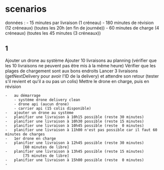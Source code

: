 # scenarios

données :
    -   15 minutes par livraison (1 créneau)
    -   180 minutes de révision (12 créneaux) (toutes les 20h (en fin de journée))
    -   60 minutes de charge (4 créneaux) (toutes les 45 minutes (3 créneaux))

## 1

Ajouter un drone au système
Ajouter 10 livraisons au planning (vérifier que les 10 livraisons ne peuvent pas être mis à la même heure)
Vérifier que les plages de chargement sont aux bons endroits
Lancer 3 livraisons (getNextDelivery pour avoir l'ID de la delivery) et attendre son retour (tester s'il revient et qu'il a ou pas un colis)
Mettre le drone en charge, puis en révision

    -   au démarrage
        - système drone delivery clean
        - drone api (aucun drone)
        - carrier api (15 colis disponible)
    -   ajouter un drone au système
    -   planifier une livraison à 10h15 possible (reste 30 minutes)
    -   planifier une livraison à 10h30 possible (reste 15 minutes)
    -   planifier une livraison à 10h45 possible (reste  0 minutes)
    -   planifier une livraison à 11h00 n'est pas possible car il faut 60 minutes de charges
    -   1er drone en charge
    -   planifier une livraison à 12h45 possible (reste 30 minutes)
            [60 minutes de libre]
    -   planifier une livraison à 13h45 possible (reste 15 minutes)
            [75 minutes de libre]
    -   planifier une livraison à 15h00 possible (reste  0 minutes)
    -

